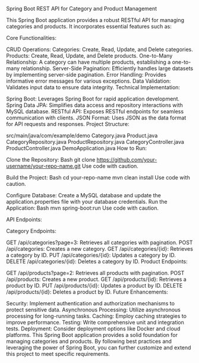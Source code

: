 Spring Boot REST API for Category and Product Management

This Spring Boot application provides a robust RESTful API for managing categories and products. It incorporates essential features such as:

Core Functionalities:

CRUD Operations:
Categories: Create, Read, Update, and Delete categories.
Products: Create, Read, Update, and Delete products.
One-to-Many Relationship:
A category can have multiple products, establishing a one-to-many relationship.
Server-Side Pagination:
Efficiently handles large datasets by implementing server-side pagination.
Error Handling:
Provides informative error messages for various exceptions.
Data Validation:
Validates input data to ensure data integrity.
Technical Implementation:

Spring Boot: Leverages Spring Boot for rapid application development.
Spring Data JPA: Simplifies data access and repository interactions with MySQL database.
RESTful API: Exposes RESTful endpoints for seamless communication with clients.
JSON Format: Uses JSON as the data format for API requests and responses.
Project Structure:

src/main/java/com/example/demo
    Category.java
    Product.java
    CategoryRepository.java
    ProductRepository.java
    CategoryController.java
    ProductController.java
    DemoApplication.java
How to Run:

Clone the Repository:
Bash
git clone https://github.com/your-username/your-repo-name.git
Use code with caution.

Build the Project:
Bash
cd your-repo-name
mvn clean install
Use code with caution.

Configure Database:
Create a MySQL database and update the application.properties file with your database credentials.
Run the Application:
Bash
mvn spring-boot:run
Use code with caution.

API Endpoints:

Category Endpoints:

GET /api/categories?page=3: Retrieves all categories with pagination.
POST /api/categories: Creates a new category.
GET /api/categories/{id}: Retrieves a category by ID.
PUT /api/categories/{id}: Updates a category by ID.
DELETE /api/categories/{id}: Deletes a category by ID.
Product Endpoints:

GET /api/products?page=2: Retrieves all products with pagination.
POST /api/products: Creates a new product.
GET /api/products/{id}: Retrieves a product by ID.
PUT /api/products/{id}: Updates a product by ID.
DELETE /api/products/{id}: Deletes a product by ID.
Future Enhancements:

Security: Implement authentication and authorization mechanisms to protect sensitive data.
Asynchronous Processing: Utilize asynchronous processing for long-running tasks.
Caching: Employ caching strategies to improve performance.
Testing: Write comprehensive unit and integration tests.
Deployment: Consider deployment options like Docker and cloud platforms.
This Spring Boot application provides a solid foundation for managing categories and products. By following best practices and leveraging the power of Spring Boot, you can further customize and extend this project to meet specific requirements.
